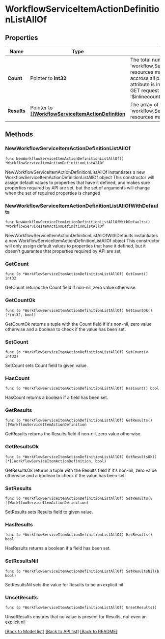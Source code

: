 # WorkflowServiceItemActionDefinitionListAllOf

## Properties

Name | Type | Description | Notes
------------ | ------------- | ------------- | -------------
**Count** | Pointer to **int32** | The total number of &#39;workflow.ServiceItemActionDefinition&#39; resources matching the request, accross all pages. The &#39;Count&#39; attribute is included when the HTTP GET request includes the &#39;$inlinecount&#39; parameter. | [optional] 
**Results** | Pointer to [**[]WorkflowServiceItemActionDefinition**](WorkflowServiceItemActionDefinition.md) | The array of &#39;workflow.ServiceItemActionDefinition&#39; resources matching the request. | [optional] 

## Methods

### NewWorkflowServiceItemActionDefinitionListAllOf

`func NewWorkflowServiceItemActionDefinitionListAllOf() *WorkflowServiceItemActionDefinitionListAllOf`

NewWorkflowServiceItemActionDefinitionListAllOf instantiates a new WorkflowServiceItemActionDefinitionListAllOf object
This constructor will assign default values to properties that have it defined,
and makes sure properties required by API are set, but the set of arguments
will change when the set of required properties is changed

### NewWorkflowServiceItemActionDefinitionListAllOfWithDefaults

`func NewWorkflowServiceItemActionDefinitionListAllOfWithDefaults() *WorkflowServiceItemActionDefinitionListAllOf`

NewWorkflowServiceItemActionDefinitionListAllOfWithDefaults instantiates a new WorkflowServiceItemActionDefinitionListAllOf object
This constructor will only assign default values to properties that have it defined,
but it doesn't guarantee that properties required by API are set

### GetCount

`func (o *WorkflowServiceItemActionDefinitionListAllOf) GetCount() int32`

GetCount returns the Count field if non-nil, zero value otherwise.

### GetCountOk

`func (o *WorkflowServiceItemActionDefinitionListAllOf) GetCountOk() (*int32, bool)`

GetCountOk returns a tuple with the Count field if it's non-nil, zero value otherwise
and a boolean to check if the value has been set.

### SetCount

`func (o *WorkflowServiceItemActionDefinitionListAllOf) SetCount(v int32)`

SetCount sets Count field to given value.

### HasCount

`func (o *WorkflowServiceItemActionDefinitionListAllOf) HasCount() bool`

HasCount returns a boolean if a field has been set.

### GetResults

`func (o *WorkflowServiceItemActionDefinitionListAllOf) GetResults() []WorkflowServiceItemActionDefinition`

GetResults returns the Results field if non-nil, zero value otherwise.

### GetResultsOk

`func (o *WorkflowServiceItemActionDefinitionListAllOf) GetResultsOk() (*[]WorkflowServiceItemActionDefinition, bool)`

GetResultsOk returns a tuple with the Results field if it's non-nil, zero value otherwise
and a boolean to check if the value has been set.

### SetResults

`func (o *WorkflowServiceItemActionDefinitionListAllOf) SetResults(v []WorkflowServiceItemActionDefinition)`

SetResults sets Results field to given value.

### HasResults

`func (o *WorkflowServiceItemActionDefinitionListAllOf) HasResults() bool`

HasResults returns a boolean if a field has been set.

### SetResultsNil

`func (o *WorkflowServiceItemActionDefinitionListAllOf) SetResultsNil(b bool)`

 SetResultsNil sets the value for Results to be an explicit nil

### UnsetResults
`func (o *WorkflowServiceItemActionDefinitionListAllOf) UnsetResults()`

UnsetResults ensures that no value is present for Results, not even an explicit nil

[[Back to Model list]](../README.md#documentation-for-models) [[Back to API list]](../README.md#documentation-for-api-endpoints) [[Back to README]](../README.md)


